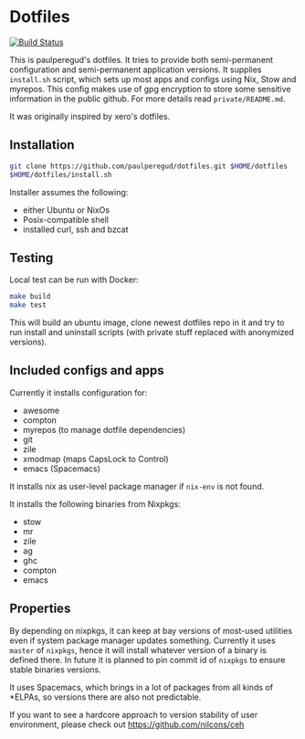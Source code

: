 # Dotfiles

[![Build Status](https://travis-ci.org/paulperegud/dotfiles.svg?branch=master)](https://travis-ci.org/paulperegud/dotfiles)

This is paulperegud's dotfiles. It tries to provide both semi-permanent configuration
and semi-permanent application versions. It supplies `install.sh` script, which
sets up most apps and configs using Nix, Stow and myrepos. This config makes use
of gpg encryption to store some sensitive information in the public github. For
more details read `private/README.md`.

It was originally inspired by xero's dotfiles.

## Installation

```sh
git clone https://github.com/paulperegud/dotfiles.git $HOME/dotfiles
$HOME/dotfiles/install.sh
```

Installer assumes the following:

* either Ubuntu or NixOs
* Posix-compatible shell
* installed curl, ssh and bzcat

## Testing

Local test can be run with Docker:

```sh
make build
make test
```

This will build an ubuntu image, clone newest dotfiles repo in it and try to run
install and uninstall scripts (with private stuff replaced with anonymized
versions).

## Included configs and apps

Currently it installs configuration for:

* awesome
* compton
* myrepos (to manage dotfile dependencies)
* git
* zile
* xmodmap (maps CapsLock to Control)
* emacs (Spacemacs)

It installs nix as user-level package manager if `nix-env` is not found.

It installs the following binaries from Nixpkgs:

* stow
* mr
* zile
* ag
* ghc
* compton
* emacs

## Properties

By depending on nixpkgs, it can keep at bay versions of most-used utilities even
if system package manager updates something. Currently it uses `master` of
`nixpkgs`, hence it will install whatever version of a binary is defined there.
In future it is planned to pin commit id of `nixpkgs` to ensure stable binaries
versions.

It uses Spacemacs, which brings in a lot of packages from all kinds of *ELPAs,
so versions there are also not predictable.

If you want to see a hardcore approach to version stability of user
environment, please check out https://github.com/nilcons/ceh
